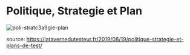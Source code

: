 # Politique, Strategie et Plan


![poli-stratc3a9gie-plan](https://github.com/tanguybernard/computer-science-knowledge/assets/14818169/9a6d2563-7594-493b-b9fe-ddee6b901eb8)

source: https://latavernedutesteur.fr/2019/08/19/politique-strategie-et-plans-de-test/

